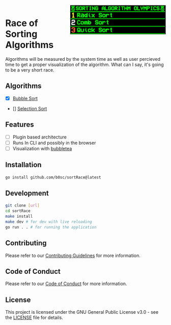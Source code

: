 <img align="right" width="300" src="./assets/olympics.png" alt="clone this repository" />

# Race of Sorting Algorithms

Algorithms will be measured by the system time as well as user percieved time to get a proper visualization of the algorithm. What can I say, it's going to be a very short race.

## Algorithms

-   [x] [Bubble Sort](./internal/algorithms/bubble_sort.go)
-   [] [Selection Sort]()

## Features

-   [ ] Plugin based architecture
-   [ ] Runs In CLI and possibly in the browser
-   [ ] Visualization with [bubbletea](https://github.com/charmbracelet/bubbletea)

## Installation

```bash
go install github.com/b0sc/sortRace@latest
```

## Development

```bash
git clone [url]
cd sortRace
make install
make dev # for dev with live reloading
go run . . # for running the application
```

## Contributing

Please refer to our [Contributing Guidelines](./CONTRIBUTING.md) for more information.

## Code of Conduct

Please refer to our [Code of Conduct](./CODE_OF_CONDUCT.md) for more information.

## License

This project is licensed under the GNU General Public License v3.0 - see the [LICENSE](./LICENSE) file for details.
